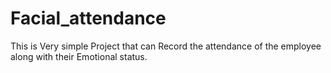 # Facial_attendance
This is Very simple Project that can Record the attendance of the employee along with their Emotional status.

